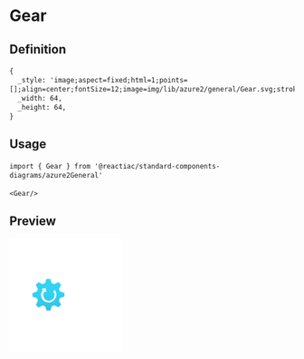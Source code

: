 # Gear

## Definition

```
{
  _style: 'image;aspect=fixed;html=1;points=[];align=center;fontSize=12;image=img/lib/azure2/general/Gear.svg;strokeColor=none;',
  _width: 64,
  _height: 64,
}
```

## Usage

```
import { Gear } from '@reactiac/standard-components-diagrams/azure2General'

<Gear/>
```

## Preview

<img src="./gear.png" width="200"/>
